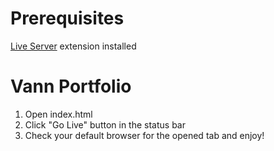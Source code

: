 # Prerequisites
[Live Server](https://marketplace.visualstudio.com/items?itemName=ritwickdey.LiveServer) extension installed
# Vann Portfolio
1. Open index.html
2. Click "Go Live" button in the status bar
3. Check your default browser for the opened tab and enjoy!